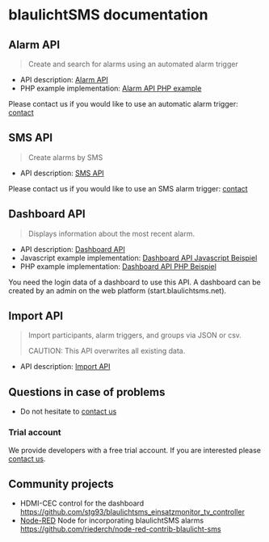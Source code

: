 # blaulichtSMS documentation

## Alarm API

> Create and search for alarms using an automated alarm trigger

* API description: [Alarm API](./alarm_api_v1.md)
* PHP example implementation: [Alarm API PHP example](./examples/alarm-api/php/alarm-api-example.php)

Please contact us if you would like to use an automatic alarm trigger: [contact](https://blaulichtsms.net/support/#kontaktformular)


## SMS API

> Create alarms by SMS

* API description: [SMS API](./sms_api_v1.md)

Please contact us if you would like to use an SMS alarm trigger: [contact](https://blaulichtsms.net/support/#kontaktformular)

## Dashboard API

> Displays information about the most recent alarm.

* API description: [Dashboard API](./dashboard_api_v1.md)
* Javascript example implementation: [Dashboard API Javascript Beispiel](./examples/dashboard-api/javascript/)
* PHP example implementation: [Dashboard API PHP Beispiel](./examples/dashboard-api/php/)

You need the login data of a dashboard to use this API. A dashboard can be created by an admin on the web platform (start.blaulichtsms.net).

## Import API

> Import participants, alarm triggers, and groups via JSON or csv.
>
> CAUTION: This API overwrites all existing data.

* API description: [Import API](./import_api_v1.md)

## Questions in case of problems

* Do not hesitate to [contact us](https://blaulichtsms.net/support/#kontaktformular)

### Trial account

We provide developers with a free trial account. If you are interested please [contact us](https://blaulichtsms.net/support/#kontaktformular).

## Community projects

* HDMI-CEC control for the dashboard https://github.com/stg93/blaulichtsms_einsatzmonitor_tv_controller
* [Node-RED](https://nodered.org/) Node for incorporating blaulichtSMS alarms https://github.com/riederch/node-red-contrib-blaulicht-sms






